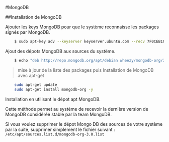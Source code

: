 #MongoDB

##Installation de MongoDB

Ajouter les keys MongoDB pour que le système reconnaisse les packages signés par MongoDB.

```bash
	$ sudo apt-key adv --keyserver keyserver.ubuntu.com --recv 7F0CEB10  
```

Ajout des dépots MongoDB aux sources du système.

```bash
	$ echo "deb http://repo.mongodb.org/apt/debian wheezy/mongodb-org/3.2 main" | sudo tee /etc/apt/sources.list.d/mongodb-org-3.0.list
```

> mise à jour de la liste des packages puis Installation de MongoDB avec apt-get

```bash
	sudo apt-get update
	sudo apt-get install mongodb-org -y
```
Installation en utilisant le dépot apt MongoDB.

Cette méthode permet au système de recevoir la dernière version de MongoDB considérée stable par la team MongoDB.

Si vous voulez supprimer le dépot Mongo DB des sources de votre système par la suite, supprimer simplement le fichier suivant :
`/etc/apt/sources.list.d/mongodb-org-3.0.list`